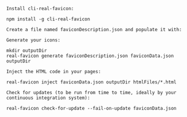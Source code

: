 
    Install cli-real-favicon:

    npm install -g cli-real-favicon

    Create a file named faviconDescription.json and populate it with:

    Generate your icons:

    mkdir outputDir
    real-favicon generate faviconDescription.json faviconData.json outputDir

    Inject the HTML code in your pages:

    real-favicon inject faviconData.json outputDir htmlFiles/*.html

    Check for updates (to be run from time to time, ideally by your continuous integration system):

    real-favicon check-for-update --fail-on-update faviconData.json

